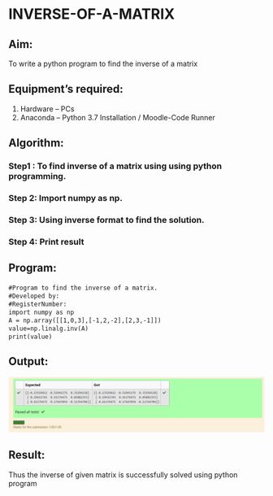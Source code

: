# INVERSE-OF-A-MATRIX
## Aim:
To write a python program to find the inverse of a matrix
## Equipment’s required:
1. 	Hardware – PCs
2. 	Anaconda – Python 3.7 Installation / Moodle-Code Runner
## Algorithm:
### Step1 : To find inverse of a matrix using using python programming.
### Step 2: Import numpy as np.
### Step 3: Using inverse format to find the solution.
### Step 4: Print result

## Program:
```
#Program to find the inverse of a matrix.
#Developed by: 
#RegisterNumber:
import numpy as np
A = np.array([[1,0,3],[-1,2,-2],[2,3,-1]])
value=np.linalg.inv(A)
print(value)
```
## Output:
![output](./inverse.png)
## Result:
Thus the inverse of given matrix is successfully solved using python program

